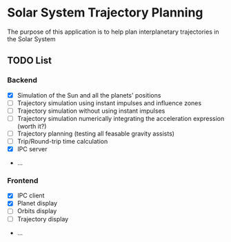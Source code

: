 # Solar System Trajectory Planning
The purpose of this application is to help plan interplanetary trajectories in the Solar System

## TODO List
### Backend
- [x] Simulation of the Sun and all the planets' positions
- [ ] Trajectory simulation using instant impulses and influence zones
- [ ] Trajectory simulation without using instant impulses
- [ ] Trajectory simulation numerically integrating the acceleration expression (worth it?)
- [ ] Trajectory planning (testing all feasable gravity assists)
- [ ] Trip/Round-trip time calculation
- [x] IPC server
- ...

### Frontend
- [x] IPC client
- [x] Planet display
- [ ] Orbits display
- [ ] Trajectory display
- ...